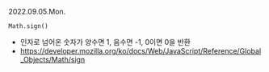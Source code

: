 2022.09.05.Mon.

`Math.sign()`

- 인자로 넘어온 숫자가 양수면 1, 음수면 -1, 0이면 0을 반환
- https://developer.mozilla.org/ko/docs/Web/JavaScript/Reference/Global_Objects/Math/sign
